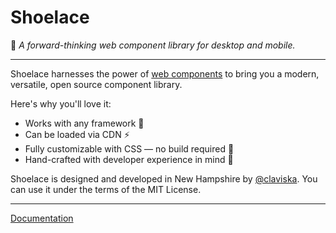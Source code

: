 # Shoelace

👟 _A forward-thinking web component library for desktop and mobile._

---

Shoelace harnesses the power of [web components](#web-components) to bring you a modern, versatile, open source component library. 

Here's why you'll love it:

- Works with any framework 🧩
- Can be loaded via CDN ⚡️
- Fully customizable with CSS — no build required 🎨
- Hand-crafted with developer experience in mind 📐

Shoelace is designed and developed in New Hampshire by [@claviska](https://twitter.com/claviska). You can use it under the terms of the MIT License.

---

[Documentation](https://shoelace.style)